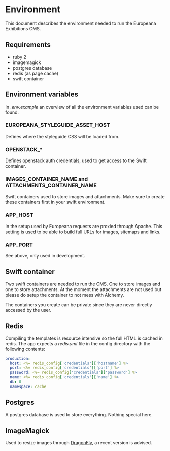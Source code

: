 # Environment

This document describes the environment needed to run the Europeana Exhibitions CMS.

## Requirements

* ruby 2
* imagemagick
* postgres database
* redis (as page cache)
* swift container

## Environment variables

In *.env.example* an overview of all the environment variables used can be found.

### EUROPEANA_STYLEGUIDE_ASSET_HOST
Defines where the styleguide CSS will be loaded from.

### OPENSTACK_*
Defines openstack auth credentials, used to get access to the Swift container.

### IMAGES_CONTAINER_NAME and ATTACHMENTS_CONTAINER_NAME
Swift containers used to store images and attachments. Make sure to create these containers first in your swift environment.

### APP_HOST
In the setup used by Europeana requests are proxied through Apache. This setting is used to be able to build full URLs for images, sitemaps and links.

### APP_PORT
See above, only used in development.

## Swift container

Two swift containers are needed to run the CMS. One to store images and one to store attachments. At the moment the attachments are not used but please do setup the container to not mess with Alchemy.

The containers you create can be private since they are never directly accessed by the user.

## Redis

Compiling the templates is resource intensive so the full HTML is cached in redis. The app expects a *redis.yml* file in the config directory with the following contents:

```yml
production:
  host: <%= redis_config['credentials']['hostname'] %>
  port: <%= redis_config['credentials']['port'] %>
  password: <%= redis_config['credentials']['password'] %>
  name: <%= redis_config['credentials']['name'] %>
  db: 0
  namespace: cache
```

## Postgres

A postgres database is used to store everything. Nothing special here.

## ImageMagick

Used to resize images through [DragonFly](https://github.com/markevans/dragonfly), a recent version is advised.
